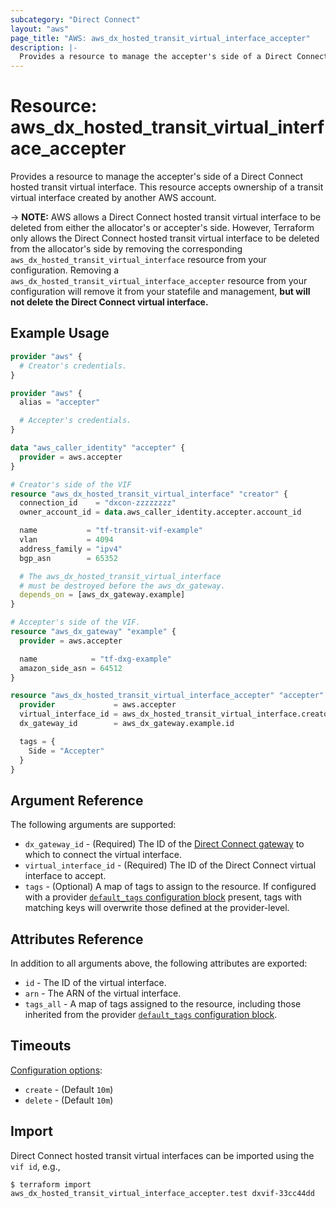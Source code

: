 ```yaml
---
subcategory: "Direct Connect"
layout: "aws"
page_title: "AWS: aws_dx_hosted_transit_virtual_interface_accepter"
description: |-
  Provides a resource to manage the accepter's side of a Direct Connect hosted transit virtual interface.
---
```


# Resource: aws_dx_hosted_transit_virtual_interface_accepter

Provides a resource to manage the accepter's side of a Direct Connect hosted transit virtual interface.
This resource accepts ownership of a transit virtual interface created by another AWS account.

-> **NOTE:** AWS allows a Direct Connect hosted transit virtual interface to be deleted from either the allocator's or accepter's side. However, Terraform only allows the Direct Connect hosted transit virtual interface to be deleted from the allocator's side by removing the corresponding `aws_dx_hosted_transit_virtual_interface` resource from your configuration. Removing a `aws_dx_hosted_transit_virtual_interface_accepter` resource from your configuration will remove it from your statefile and management, **but will not delete the Direct Connect virtual interface.**

## Example Usage

```terraform
provider "aws" {
  # Creator's credentials.
}

provider "aws" {
  alias = "accepter"

  # Accepter's credentials.
}

data "aws_caller_identity" "accepter" {
  provider = aws.accepter
}

# Creator's side of the VIF
resource "aws_dx_hosted_transit_virtual_interface" "creator" {
  connection_id    = "dxcon-zzzzzzzz"
  owner_account_id = data.aws_caller_identity.accepter.account_id

  name           = "tf-transit-vif-example"
  vlan           = 4094
  address_family = "ipv4"
  bgp_asn        = 65352

  # The aws_dx_hosted_transit_virtual_interface
  # must be destroyed before the aws_dx_gateway.
  depends_on = [aws_dx_gateway.example]
}

# Accepter's side of the VIF.
resource "aws_dx_gateway" "example" {
  provider = aws.accepter

  name            = "tf-dxg-example"
  amazon_side_asn = 64512
}

resource "aws_dx_hosted_transit_virtual_interface_accepter" "accepter" {
  provider             = aws.accepter
  virtual_interface_id = aws_dx_hosted_transit_virtual_interface.creator.id
  dx_gateway_id        = aws_dx_gateway.example.id

  tags = {
    Side = "Accepter"
  }
}
```

## Argument Reference

The following arguments are supported:

* `dx_gateway_id` - (Required) The ID of the [Direct Connect gateway](dx_gateway.html) to which to connect the virtual interface.
* `virtual_interface_id` - (Required) The ID of the Direct Connect virtual interface to accept.
* `tags` - (Optional) A map of tags to assign to the resource. If configured with a provider [`default_tags` configuration block](https://registry.terraform.io/providers/hashicorp/aws/latest/docs#default_tags-configuration-block) present, tags with matching keys will overwrite those defined at the provider-level.

## Attributes Reference

In addition to all arguments above, the following attributes are exported:

* `id` - The ID of the virtual interface.
* `arn` - The ARN of the virtual interface.
* `tags_all` - A map of tags assigned to the resource, including those inherited from the provider [`default_tags` configuration block](https://registry.terraform.io/providers/hashicorp/aws/latest/docs#default_tags-configuration-block).

## Timeouts

[Configuration options](https://developer.hashicorp.com/terraform/language/resources/syntax#operation-timeouts):

- `create` - (Default `10m`)
- `delete` - (Default `10m`)

## Import

Direct Connect hosted transit virtual interfaces can be imported using the `vif id`, e.g.,

```
$ terraform import aws_dx_hosted_transit_virtual_interface_accepter.test dxvif-33cc44dd
```
